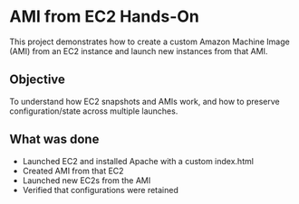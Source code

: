 # AMI from EC2 Hands-On

This project demonstrates how to create a custom Amazon Machine Image (AMI) from an EC2 instance and launch new instances from that AMI.

## Objective
To understand how EC2 snapshots and AMIs work, and how to preserve configuration/state across multiple launches.

## What was done
- Launched EC2 and installed Apache with a custom index.html
- Created AMI from that EC2
- Launched new EC2s from the AMI
- Verified that configurations were retained

